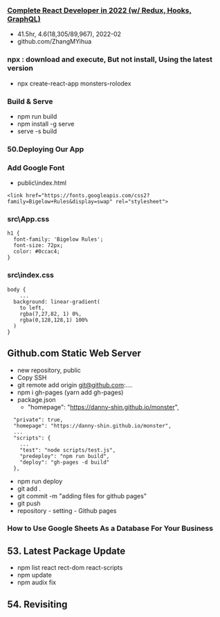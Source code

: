 ### [Complete React Developer in 2022 (w/ Redux, Hooks, GraphQL)](https://www.udemy.com/course/complete-react-developer-zero-to-mastery/)
- 41.5hr, 4.6(18,305/89,967), 2022-02 
- github.com/ZhangMYihua

### npx : download and execute, But not install, Using the latest version
- npx create-react-app monsters-rolodex

### Build & Serve
- npm run build
- npm install -g serve 
- serve -s build

### 50.Deploying Our App
### Add Google Font 
- public\index.html
```
<link href="https://fonts.googleapis.com/css2?family=Bigelow+Rules&display=swap" rel="stylesheet">
```

### src\App.css
```
h1 {
  font-family: 'Bigelow Rules';
  font-size: 72px;
  color: #0ccac4;
}
```
### src\index.css
```
body {
	...
  background: linear-gradient(
    to left,
    rgba(7,27,82, 1) 0%,
    rgba(0,128,128,1) 100%
  )
}
```
## Github.com Static Web Server
- new repository, public
- Copy SSH
- git remote add origin git@github.com:....
- npm i gh-pages (yarn add gh-pages)
- package.json
  - "homepage": "https://danny-shin.github.io/monster",
```
  "private": true,
  "homepage": "https://danny-shin.github.io/monster",
  ...
  "scripts": {
	...
    "test": "node scripts/test.js",
    "predeploy": "npm run build",
    "deploy": "gh-pages -d build"
  },
```  
- npm run deploy
- git add .
- git commit -m "adding files for github pages"
- git push
- repository - setting - Github pages

### How to Use Google Sheets As a Database For Your Business

## 53. Latest Package Update
- npm list react rect-dom react-scripts
- npm update
- npm audix fix

## 54. Revisiting 